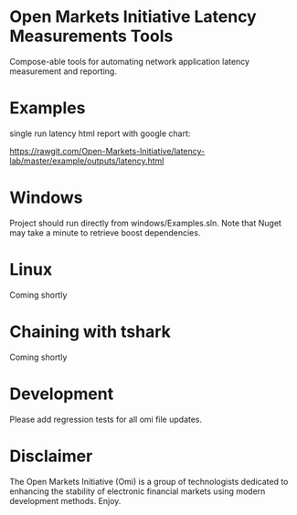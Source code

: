 
# Open Markets Initiative Latency Measurements Tools
Compose-able tools for automating network application latency measurement and reporting.

# Examples

single run latency html report with google chart:

https://rawgit.com/Open-Markets-Initiative/latency-lab/master/example/outputs/latency.html

# Windows
Project should run directly from windows/Examples.sln. 
Note that Nuget may take a minute to retrieve boost dependencies.

# Linux

Coming shortly

# Chaining with tshark

Coming shortly

# Development

Please add regression tests for all omi file updates.  

# Disclaimer

The Open Markets Initiative (Omi) is a group of technologists dedicated to enhancing the stability of electronic financial markets using modern development methods. Enjoy.
